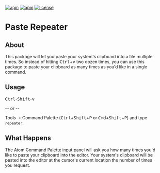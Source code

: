[![apm](https://img.shields.io/apm/v/paste-repeater.svg?style=flat-square)]()
[![apm](https://img.shields.io/apm/dm/paste-repeater.svg?style=flat-square)]()
[![license](https://img.shields.io/github/license/philsinatra/AtomPasteRepeater.svg?style=flat-square)]()

# Paste Repeater

## About
  This package will let you paste your system's clipboard into a file multiple times. So instead of hitting <kbd>Ctrl</kbd>+<kbd>v</kbd> two dozen times, you can use this package to paste your clipboard as many times as you'd like in a single command.

## Usage
<kbd>Ctrl</kbd>-<kbd>Shift</kbd>-<kbd>v</kbd>

-- or --

Tools -> Command Palette (<kbd>Ctrl</kbd>+<kbd>Shift</kbd>+<kbd>P</kbd> or <kbd>Cmd</kbd>+<kbd>Shift</kbd>+<kbd>P</kbd>) and type `repeater`.  

## What Happens
The Atom Command Palette input panel will ask you how many times you'd like to paste your clipboard into the editor. Your system's clipboard will be pasted into the editor at the cursor's current location the number of times you request.
